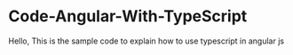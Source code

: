 # Code-Angular-With-TypeScript

Hello, 
This is the sample code to explain how to use typescript in angular js

